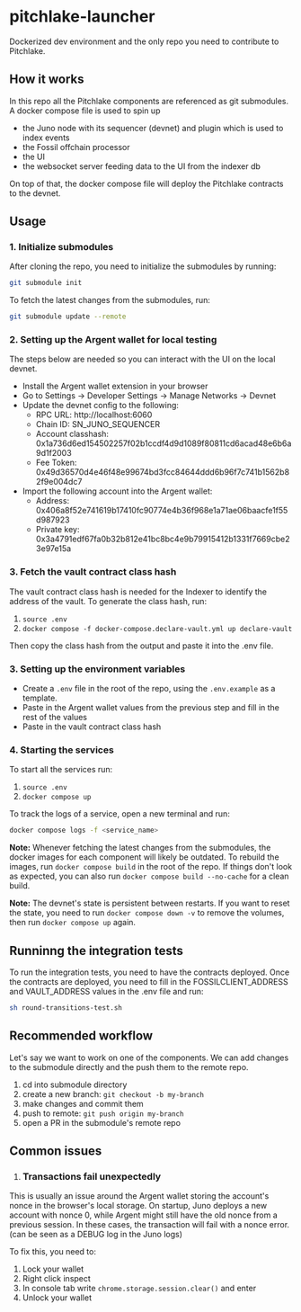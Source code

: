 # pitchlake-launcher
Dockerized dev environment and the only repo you need to contribute to Pitchlake.

## How it works

In this repo all the Pitchlake components are referenced as git submodules. A docker compose file is used to spin up 

- the Juno node with its sequencer (devnet) and plugin which is used to index events
- the Fossil offchain processor
- the UI
- the websocket server feeding data to the UI from the indexer db

On top of that, the docker compose file will deploy the Pitchlake contracts to the devnet.

## Usage

### 1. Initialize submodules

After cloning the repo, you need to initialize the submodules by running:
```bash
git submodule init
```

To fetch the latest changes from the submodules, run:
```bash
git submodule update --remote
```

### 2. Setting up the Argent wallet for local testing

The steps below are needed so you can interact with the UI on the local devnet.

- Install the Argent wallet extension in your browser
- Go to Settings -> Developer Settings -> Manage Networks -> Devnet
- Update the devnet config to the following:
  - RPC URL: http://localhost:6060
  - Chain ID: SN_JUNO_SEQUENCER
  - Account classhash: 0x1a736d6ed154502257f02b1ccdf4d9d1089f80811cd6acad48e6b6a9d1f2003
  - Fee Token: 0x49d36570d4e46f48e99674bd3fcc84644ddd6b96f7c741b1562b82f9e004dc7
- Import the following account into the Argent wallet:
  - Address: 0x406a8f52e741619b17410fc90774e4b36f968e1a71ae06baacfe1f55d987923
  - Private key: 0x3a4791edf67fa0b32b812e41bc8bc4e9b79915412b1331f7669cbe23e97e15a

### 3. Fetch the vault contract class hash

The vault contract class hash is needed for the Indexer to identify the address of the vault.
To generate the class hash, run:
1. `source .env`
2. `docker compose -f docker-compose.declare-vault.yml up declare-vault`

Then copy the class hash from the output and paste it into the .env file.

### 3. Setting up the environment variables

- Create a `.env` file in the root of the repo, using the `.env.example` as a template.
- Paste in the Argent wallet values from the previous step and fill in the rest of the values
- Paste in the vault contract class hash

### 4. Starting the services

To start all the services run:
1. `source .env`
2. `docker compose up`

To track the logs of a service, open a new terminal and run:
```bash
docker compose logs -f <service_name>
```

**Note:** Whenever fetching the latest changes from the submodules, the docker images for each component will likely be outdated. To rebuild the images, run `docker compose build` in the root of the repo. If things don't look as expected, you can also run `docker compose build --no-cache` for a clean build.

**Note:** The devnet's state is persistent between restarts. If you want to reset the state, you need to run `docker compose down -v` to remove the volumes, then run `docker compose up` again.

## Runninng the integration tests

To run the integration tests, you need to have the contracts deployed. Once the contracts are deployed, you need to fill in the FOSSILCLIENT_ADDRESS and VAULT_ADDRESS values in the .env file and run:

```bash
sh round-transitions-test.sh
```

## Recommended workflow

Let's say we want to work on one of the components. We can add changes to the submodule directly and the push them to the remote repo.

1. cd into submodule directory
2. create a new branch: `git checkout -b my-branch`
3. make changes and commit them
4. push to remote: `git push origin my-branch`
5. open a PR in the submodule's remote repo

## Common issues

1. ### Transactions fail unexpectedly

This is usually an issue around the Argent wallet storing the account's nonce in the browser's local storage. On startup, Juno deploys a new account with nonce 0, while Argent might still have the old nonce from a previous session. In these cases, the transaction will fail with a nonce error. (can be seen as a DEBUG log in the Juno logs)

To fix this, you need to:
1. Lock your wallet
2. Right click inspect
3. In console tab write `chrome.storage.session.clear()`  and enter
4. Unlock your wallet




